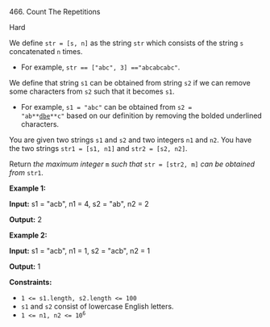 466\. Count The Repetitions

Hard

We define `str = [s, n]` as the string `str` which consists of the string `s` concatenated `n` times.

*   For example, `str == ["abc", 3] =="abcabcabc"`.

We define that string `s1` can be obtained from string `s2` if we can remove some characters from `s2` such that it becomes `s1`.

*   For example, `s1 = "abc"` can be obtained from <code>s2 = "ab**<ins>dbe</ins>**c"</code> based on our definition by removing the bolded underlined characters.

You are given two strings `s1` and `s2` and two integers `n1` and `n2`. You have the two strings `str1 = [s1, n1]` and `str2 = [s2, n2]`.

Return _the maximum integer_ `m` _such that_ `str = [str2, m]` _can be obtained from_ `str1`.

**Example 1:**

**Input:** s1 = "acb", n1 = 4, s2 = "ab", n2 = 2

**Output:** 2

**Example 2:**

**Input:** s1 = "acb", n1 = 1, s2 = "acb", n2 = 1

**Output:** 1

**Constraints:**

*   `1 <= s1.length, s2.length <= 100`
*   `s1` and `s2` consist of lowercase English letters.
*   <code>1 <= n1, n2 <= 10<sup>6</sup></code>